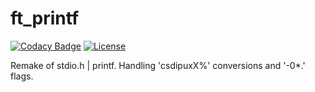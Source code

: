 # ft_printf

[![Codacy Badge](https://api.codacy.com/project/badge/Grade/c581b67108ee49db973ad8465564d425)](https://app.codacy.com/manual/juanlamarao/42_ft_printf?utm_source=github.com&utm_medium=referral&utm_content=juanlamarao/42_ft_printf&utm_campaign=Badge_Grade_Dashboard)
[![License](http://img.shields.io/:license-mit-blue.svg?style=flat-square)](http://badges.mit-license.org)

Remake of stdio.h | printf. Handling 'csdipuxX%' conversions and '-0*.' flags.
